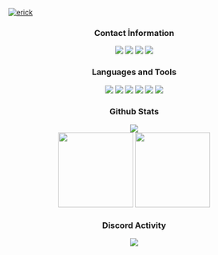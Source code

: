 [![erick](https://media.discordapp.net/attachments/1201259183836766269/1267069104637087814/New_Project_2.png?ex=66a7718f&is=66a6200f&hm=a0b1126de470e9af4ae21ea3e042fc7d15bb3071ffb97965739c4eedb209cf70&=&format=webp&quality=lossless&width=933&height=448)](https://discord.com/users/1168882915778760806)

<div align="center">
<h3>Contact İnformation</h3>
<a href="https://discord.com/users/1168882915778760806" target"blank_"><img src="https://img.shields.io/badge/erick%20-111111.svg?&style=for-the-badge&logo=discord&logoColor=white"></a>
<a href="https://open.spotify.com/user/ny7iep1efecf70ryav5afje0z" target"blank_"><img src="https://img.shields.io/badge/Spotify%20-111111.svg?&style=for-the-badge&logo=spotify&logoColor=white"></a>
<a href="https://www.youtube.com/channel/UC4DDwMs70M2RN3JYX3Y_Iog" target"blank_"><img src="https://img.shields.io/badge/youtube%20-111111.svg?&style=for-the-badge&logo=youtube&logoColor=white"></a>
<a href="https://github.com/whoisbaby" target"blank_"><img src="https://img.shields.io/badge/GitHub%20-111111.svg?&style=for-the-badge&logo=github&logoColor=white"></a>
</div>


<div align="center">
<h3>Languages and Tools</h3>
<a <img src="https://img.shields.io/badge/JavaScript%20-111111.svg?&style=for-the-badge&logo=JavaScript&logoColor=white"> </a>

<img src="https://img.shields.io/badge/Node.js%20-111111.svg?&style=for-the-badge&logo=Node.js&logoColor=white">
<img src="https://img.shields.io/badge/Python%20-111111.svg?&style=for-the-badge&logo=Python&logoColor=white">
<img src="https://img.shields.io/badge/Discord.Js%20-111111.svg?&style=for-the-badge&logo=Discord.Js&logoColor=white">
<img src="https://img.shields.io/badge/Visual%20Studio%20Code%20-111111.svg?&style=for-the-badge&logo=Visual%20Studio%20Code&logoColor=white>">
<img src="https://img.shields.io/badge/HTML5%20-111111.svg?&style=for-the-badge&logo=HTML5&logoColor=white">
<img src="https://img.shields.io/badge/CSS%20-111111.svg?&style=for-the-badge&logo=CSS3&logoColor=white">
</div>


<div align="center">
<h3>Github Stats</h3>
  <div><img src="https://komarev.com/ghpvc/?username=xxerick&label=PROFILE+VIEWS&color=grey"/></div>
  <img src="https://github-readme-stats.vercel.app/api?username=xxerick&count_private=true&hide_border=true&show_icons=true&include_all_commits=true&bg_color=0d1117&title_color=FFFFFF&text_color=9f9f9f&icon_color=FFFFFF" width="%100" height="150px">
<img src="https://github-readme-stats.vercel.app/api/top-langs/?username=xxerick&layout=compact&theme=nord&hide_border=true&bg_color=0d1117&border_radius=6&title_color=FFFFFF" width="%100" height="150px">
</a>

<div align="center">
<h3>Discord Activity</h3>
   <a href="https://discord.com/users/1168882915778760806" target="_blank">
      <img src="https://lanyard-profile-readme.vercel.app/api/1168882915778760806?bg=0d1117&animated=false&hideDiscrim=false&borderRadius=31px">
   </a>
</div>
